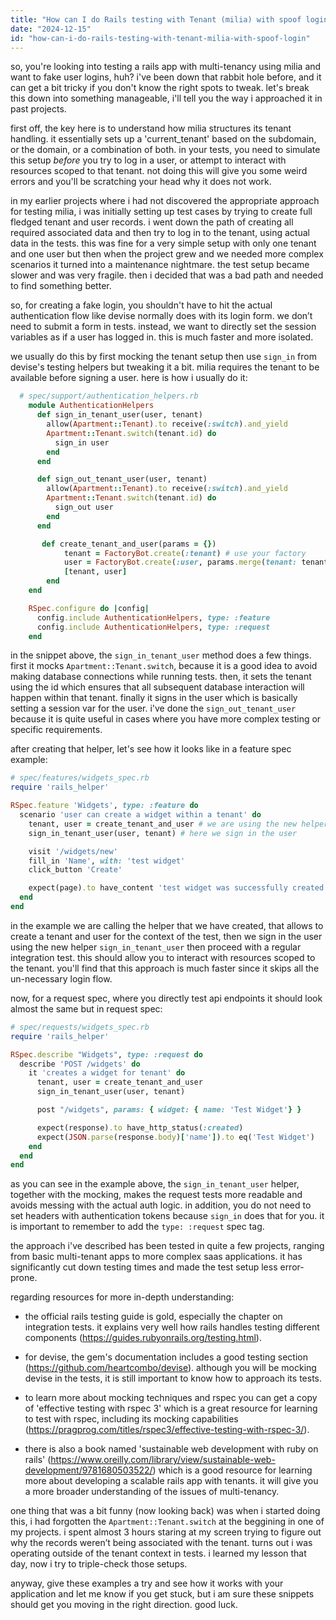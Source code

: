 ```yaml
---
title: "How can I do Rails testing with Tenant (milia) with spoof login?"
date: "2024-12-15"
id: "how-can-i-do-rails-testing-with-tenant-milia-with-spoof-login"
---
```


so, you're looking into testing a rails app with multi-tenancy using milia and want to fake user logins, huh? i've been down that rabbit hole before, and it can get a bit tricky if you don't know the right spots to tweak. let's break this down into something manageable, i'll tell you the way i approached it in past projects.

first off, the key here is to understand how milia structures its tenant handling. it essentially sets up a 'current_tenant' based on the subdomain, or the domain, or a combination of both. in your tests, you need to simulate this setup *before* you try to log in a user, or attempt to interact with resources scoped to that tenant. not doing this will give you some weird errors and you'll be scratching your head why it does not work.

in my earlier projects where i had not discovered the appropriate approach for testing milia, i was initially setting up test cases by trying to create full fledged tenant and user records. i went down the path of creating all required associated data and then try to log in to the tenant, using actual data in the tests. this was fine for a very simple setup with only one tenant and one user but then when the project grew and we needed more complex scenarios it turned into a maintenance nightmare. the test setup became slower and was very fragile. then i decided that was a bad path and needed to find something better.

so, for creating a fake login, you shouldn't have to hit the actual authentication flow like devise normally does with its login form. we don’t need to submit a form in tests. instead, we want to directly set the session variables as if a user has logged in. this is much faster and more isolated.

we usually do this by first mocking the tenant setup then use `sign_in` from devise's testing helpers but tweaking it a bit. milia requires the tenant to be available before signing a user. here is how i usually do it:

```ruby
  # spec/support/authentication_helpers.rb
    module AuthenticationHelpers
      def sign_in_tenant_user(user, tenant)
        allow(Apartment::Tenant).to receive(:switch).and_yield
        Apartment::Tenant.switch(tenant.id) do
          sign_in user
        end
      end

      def sign_out_tenant_user(user, tenant)
        allow(Apartment::Tenant).to receive(:switch).and_yield
        Apartment::Tenant.switch(tenant.id) do
          sign_out user
        end
      end

       def create_tenant_and_user(params = {})
            tenant = FactoryBot.create(:tenant) # use your factory
            user = FactoryBot.create(:user, params.merge(tenant: tenant)) #use your factory
            [tenant, user]
        end
    end

    RSpec.configure do |config|
      config.include AuthenticationHelpers, type: :feature
      config.include AuthenticationHelpers, type: :request
    end
```

in the snippet above, the `sign_in_tenant_user` method does a few things. first it mocks `Apartment::Tenant.switch`, because it is a good idea to avoid making database connections while running tests. then, it sets the tenant using the id which ensures that all subsequent database interaction will happen within that tenant. finally it signs in the user which is basically setting a session var for the user. i've done the `sign_out_tenant_user` because it is quite useful in cases where you have more complex testing or specific requirements.

after creating that helper, let's see how it looks like in a feature spec example:

```ruby
# spec/features/widgets_spec.rb
require 'rails_helper'

RSpec.feature 'Widgets', type: :feature do
  scenario 'user can create a widget within a tenant' do
    tenant, user = create_tenant_and_user # we are using the new helper here
    sign_in_tenant_user(user, tenant) # here we sign in the user

    visit '/widgets/new'
    fill_in 'Name', with: 'test widget'
    click_button 'Create'

    expect(page).to have_content 'test widget was successfully created.'
  end
end
```
in the example we are calling the helper that we have created, that allows to create a tenant and user for the context of the test, then we sign in the user using the new helper `sign_in_tenant_user` then proceed with a regular integration test. this should allow you to interact with resources scoped to the tenant. you'll find that this approach is much faster since it skips all the un-necessary login flow.

now, for a request spec, where you directly test api endpoints it should look almost the same but in request spec:

```ruby
# spec/requests/widgets_spec.rb
require 'rails_helper'

RSpec.describe "Widgets", type: :request do
  describe 'POST /widgets' do
    it 'creates a widget for tenant' do
      tenant, user = create_tenant_and_user
      sign_in_tenant_user(user, tenant)

      post "/widgets", params: { widget: { name: 'Test Widget'} }

      expect(response).to have_http_status(:created)
      expect(JSON.parse(response.body)['name']).to eq('Test Widget')
    end
  end
end
```

as you can see in the example above, the `sign_in_tenant_user` helper, together with the mocking, makes the request tests more readable and avoids messing with the actual auth logic. in addition, you do not need to set headers with authentication tokens because `sign_in` does that for you. it is important to remember to add the `type: :request` spec tag.

the approach i've described has been tested in quite a few projects, ranging from basic multi-tenant apps to more complex saas applications. it has significantly cut down testing times and made the test setup less error-prone.

regarding resources for more in-depth understanding:

*   the official rails testing guide is gold, especially the chapter on integration tests. it explains very well how rails handles testing different components (https://guides.rubyonrails.org/testing.html).

*   for devise, the gem's documentation includes a good testing section (https://github.com/heartcombo/devise). although you will be mocking devise in the tests, it is still important to know how to approach its tests.

*   to learn more about mocking techniques and rspec you can get a copy of 'effective testing with rspec 3' which is a great resource for learning to test with rspec, including its mocking capabilities (https://pragprog.com/titles/rspec3/effective-testing-with-rspec-3/).

*   there is also a book named 'sustainable web development with ruby on rails' (https://www.oreilly.com/library/view/sustainable-web-development/9781680503522/) which is a good resource for learning more about developing a scalable rails app with tenants.
    it will give you a more broader understanding of the issues of multi-tenancy.

one thing that was a bit funny (now looking back) was when i started doing this, i had forgotten the `Apartment::Tenant.switch` at the beggining in one of my projects. i spent almost 3 hours staring at my screen trying to figure out why the records weren’t being associated with the tenant. turns out i was operating outside of the tenant context in tests. i learned my lesson that day, now i try to triple-check those setups.

anyway, give these examples a try and see how it works with your application and let me know if you get stuck, but i am sure these snippets should get you moving in the right direction. good luck.
